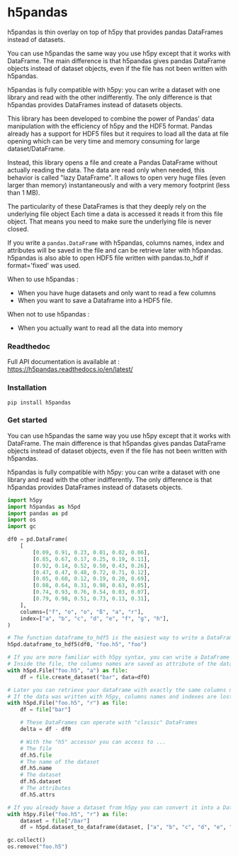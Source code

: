 # h5pandas
h5pandas is thin overlay on top of h5py that provides pandas DataFrames instead of datasets.

You can use h5pandas the same way you use h5py except that it works with DataFrame.
The main difference is that h5pandas gives pandas DataFrame objects instead of dataset objects, even if the file has not been written with h5pandas.

h5pandas is fully compatible with h5py: you can write a dataset with one library and read with the other indifferently.
The only difference is that h5pandas provides DataFrames instead of datasets objects.

This library has been developed to combine the power of Pandas' data manipulation with the efficiency of h5py and the HDF5 format.
Pandas already has a support for HDF5 files but it requires to load all the data at
file opening which can be very time and memory consuming for large dataset/DataFrame.

Instead, this library opens a file and create a Pandas DataFrame without actually reading the data.
The data are read only when needed, this behavior is called "lazy DataFrame".
It allows to open very huge files (even larger than memory) instantaneously and with a very memory footprint (less than 1 MB).

The particularity of these DataFrames is that they deeply rely on the underlying file object
Each time a data is accessed it reads it from this file object.
That means you need to make sure the underlying file is never closed.

If you write a `pandas.DataFrame` with h5pandas, columns names, index and attributes will be saved in the file and can be retrieve later with h5pandas.
h5pandas is also able to open HDF5 file written with pandas.to_hdf if format='fixed' was used.

When to use h5pandas : 
- When you have huge datasets and only want to read a few columns
- When you want to save a Dataframe into a HDF5 file.

When not to use h5pandas : 
- When you actually want to read all the data into memory

### Readthedoc
Full API documentation is available at  : https://h5pandas.readthedocs.io/en/latest/

### Installation
```
pip install h5pandas
```

### Get started

You can use h5pandas the same way you use h5py except that it works with DataFrame.
The main difference is that h5pandas gives pandas DataFrame objects instead of dataset objects, even if the file has not been written with h5pandas.

h5pandas is fully compatible with h5py: you can write a dataset with one library and read with the other indifferently.
The only difference is that h5pandas provides DataFrames instead of datasets objects.
```Python
import h5py
import h5pandas as h5pd
import pandas as pd
import os
import gc

df0 = pd.DataFrame(
    [
        [0.09, 0.91, 0.23, 0.01, 0.02, 0.06],
        [0.85, 0.67, 0.17, 0.25, 0.19, 0.11],
        [0.92, 0.14, 0.52, 0.50, 0.43, 0.26],
        [0.47, 0.47, 0.48, 0.72, 0.71, 0.12],
        [0.05, 0.60, 0.12, 0.19, 0.20, 0.69],
        [0.08, 0.64, 0.31, 0.98, 0.63, 0.05],
        [0.74, 0.93, 0.76, 0.54, 0.03, 0.07],
        [0.79, 0.98, 0.51, 0.73, 0.13, 0.31],
    ],
    columns=["f", "o", "o", "ß", "a", "r"],
    index=["a", "b", "c", "d", "e", "f", "g", "h"],
)

# The function dataframe_to_hdf5 is the easiest way to write a DataFrame into a HDF5
h5pd.dataframe_to_hdf5(df0, "foo.h5", "foo")

# If you are more familiar with h5py syntax, you can write a DataFrame into a HDF5 file with create_dataset
# Inside the file, the columns names are saved as attribute of the dataset.
with h5pd.File("foo.h5", "a") as file:
    df = file.create_dataset("bar", data=df0)

# Later you can retrieve your dataFrame with exactly the same columns names and index.
# If the data was written with h5py, columns names and indexes are lost.
with h5pd.File("foo.h5", "r") as file:
    df = file["bar"]

    # These DataFrames can operate with "classic" DataFrames
    delta = df - df0

    # With the "h5" accessor you can access to ...
    # The file
    df.h5.file
    # The name of the dataset
    df.h5.name
    # The dataset
    df.h5.dataset
    # The attributes
    df.h5.attrs

# If you already have a dataset from h5py you can convert it into a DataFrame with dataset_to_dataframe
with h5py.File("foo.h5", "r") as file:
    dataset = file["/bar"]
    df = h5pd.dataset_to_dataframe(dataset, ["a", "b", "c", "d", "e", "g"])

gc.collect()
os.remove("foo.h5")
```
